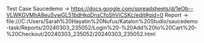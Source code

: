Test Case Saucedemo -> https://docs.google.com/spreadsheets/d/1eOb--VLWKGVMhA8euSywGL51bdHkqDnsCfoShViCSKc/edit#gid=0
Report -> file:///C:/Users/Sarah%20Hayatin%20Nufus/Katalon%20Studio/saucedemo-task/Reports/20240303_235052/Login%20-%20Add%20to%20Cart%20-%20Checkout/20240303_235052/20240303_235052.html
